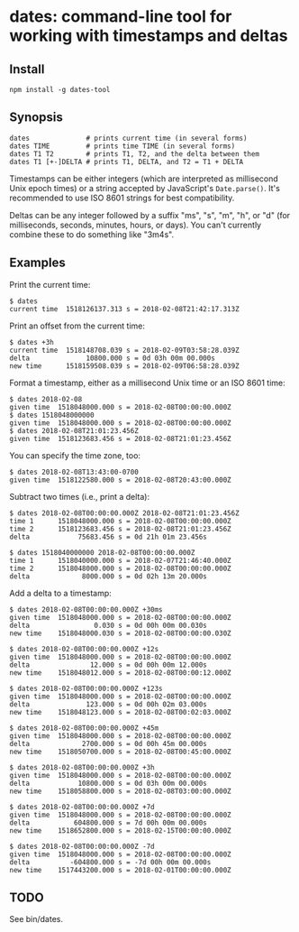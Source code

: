 # dates: command-line tool for working with timestamps and deltas

## Install

    npm install -g dates-tool


## Synopsis

    dates              # prints current time (in several forms)
    dates TIME         # prints time TIME (in several forms)
    dates T1 T2        # prints T1, T2, and the delta between them
    dates T1 [+-]DELTA # prints T1, DELTA, and T2 = T1 + DELTA

Timestamps can be either integers (which are interpreted as millisecond Unix
epoch times) or a string accepted by JavaScript's `Date.parse()`.  It's
recommended to use ISO 8601 strings for best compatibility.

Deltas can be any integer followed by a suffix "ms", "s", "m", "h", or "d" (for
milliseconds, seconds, minutes, hours, or days).  You can't currently combine
these to do something like "3m4s".


## Examples

Print the current time:

    $ dates
    current time  1518126137.313 s = 2018-02-08T21:42:17.313Z

Print an offset from the current time:

    $ dates +3h
    current time  1518148708.039 s = 2018-02-09T03:58:28.039Z
    delta              10800.000 s = 0d 03h 00m 00.000s
    new time      1518159508.039 s = 2018-02-09T06:58:28.039Z

Format a timestamp, either as a millisecond Unix time or an ISO 8601 time:

    $ dates 2018-02-08
    given time  1518048000.000 s = 2018-02-08T00:00:00.000Z
    $ dates 1518048000000
    given time  1518048000.000 s = 2018-02-08T00:00:00.000Z
    $ dates 2018-02-08T21:01:23.456Z
    given time  1518123683.456 s = 2018-02-08T21:01:23.456Z

You can specify the time zone, too:

    $ dates 2018-02-08T13:43:00-0700
    given time  1518122580.000 s = 2018-02-08T20:43:00.000Z

Subtract two times (i.e., print a delta):

    $ dates 2018-02-08T00:00:00.000Z 2018-02-08T21:01:23.456Z
    time 1      1518048000.000 s = 2018-02-08T00:00:00.000Z
    time 2      1518123683.456 s = 2018-02-08T21:01:23.456Z
    delta            75683.456 s = 0d 21h 01m 23.456s

    $ dates 1518040000000 2018-02-08T00:00:00.000Z
    time 1      1518040000.000 s = 2018-02-07T21:46:40.000Z
    time 2      1518048000.000 s = 2018-02-08T00:00:00.000Z
    delta             8000.000 s = 0d 02h 13m 20.000s

Add a delta to a timestamp:

    $ dates 2018-02-08T00:00:00.000Z +30ms
    given time  1518048000.000 s = 2018-02-08T00:00:00.000Z
    delta                0.030 s = 0d 00h 00m 00.030s
    new time    1518048000.030 s = 2018-02-08T00:00:00.030Z

    $ dates 2018-02-08T00:00:00.000Z +12s
    given time  1518048000.000 s = 2018-02-08T00:00:00.000Z
    delta               12.000 s = 0d 00h 00m 12.000s
    new time    1518048012.000 s = 2018-02-08T00:00:12.000Z

    $ dates 2018-02-08T00:00:00.000Z +123s
    given time  1518048000.000 s = 2018-02-08T00:00:00.000Z
    delta              123.000 s = 0d 00h 02m 03.000s
    new time    1518048123.000 s = 2018-02-08T00:02:03.000Z

    $ dates 2018-02-08T00:00:00.000Z +45m
    given time  1518048000.000 s = 2018-02-08T00:00:00.000Z
    delta             2700.000 s = 0d 00h 45m 00.000s
    new time    1518050700.000 s = 2018-02-08T00:45:00.000Z

    $ dates 2018-02-08T00:00:00.000Z +3h
    given time  1518048000.000 s = 2018-02-08T00:00:00.000Z
    delta            10800.000 s = 0d 03h 00m 00.000s
    new time    1518058800.000 s = 2018-02-08T03:00:00.000Z

    $ dates 2018-02-08T00:00:00.000Z +7d
    given time  1518048000.000 s = 2018-02-08T00:00:00.000Z
    delta           604800.000 s = 7d 00h 00m 00.000s
    new time    1518652800.000 s = 2018-02-15T00:00:00.000Z

    $ dates 2018-02-08T00:00:00.000Z -7d
    given time  1518048000.000 s = 2018-02-08T00:00:00.000Z
    delta          -604800.000 s = -7d 00h 00m 00.000s
    new time    1517443200.000 s = 2018-02-01T00:00:00.000Z


## TODO

See bin/dates.
